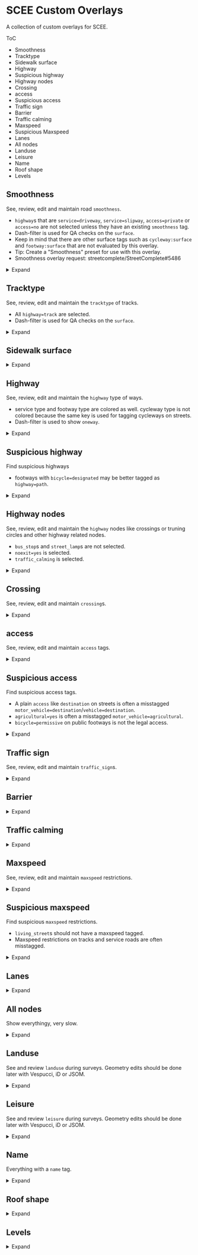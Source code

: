 # SCEE Custom Overlays

 A collection of custom overlays for SCEE.

ToC

- Smoothness
- Tracktype
- Sidewalk surface
- Highway
- Suspicious highway
- Highway nodes
- Crossing
- access
- Suspicious access
- Traffic sign
- Barrier
- Traffic calming
- Maxspeed
- Suspicious Maxspeed
- Lanes
- All nodes
- Landuse
- Leisure
- Name
- Roof shape
- Levels

## Smoothness

See, review, edit and maintain road `smoothness`.
- `highway`s that are `service=driveway`, `service=slipway`, `access=private` or `access=no` are not selected unless they have an existing `smoothness` tag.
- Dash-filter is used for QA checks on the `surface`.
- Keep in mind that there are other surface tags such as `cycleway:surface` and `footway:surface` that are not evaluated by this overlay.
- Tip: Create a "Smoothness" preset for use with this overlay.
- Smoothness overlay request: streetcomplete/StreetComplete#5486

<details><summary>Expand</summary>

### Filtering details

```
highway
and service !~ driveway|slipway
and access !~ private|no
or smoothness
```

- [ ] nodes
- [x] ways
- [ ] relations

### Coloring details

```
!smoothness
```

- Highlight missing data: Yes

```
!surface
or (surface ~ unpaved|ground)
or (smoothness = excellent and surface !~ asphalt|concrete|concrete:plates|sett|paving_stones)
or (smoothness = good and surface ~ unpaved|rock|pebblestone|ground|dirt|earth|grass|grass_paver|mud|sand|woodchips|snow|ice)
or (smoothness = intermediate and surface ~ unpaved|rock|ground|dirt|earth|mud|sand|woodchips|snow|ice)
```

</details>

## Tracktype

See, review, edit and maintain the `tracktype` of tracks.
- All `highway=track` are selected.
- Dash-filter is used for QA checks on the `surface`.

<details><summary>Expand</summary>

### Filtering details

```
highway=track
```

- [ ] nodes
- [x] ways
- [ ] relations

### Coloring details

```
!tracktype
```

- Highlight missing data: Yes

```
!surface
or tracktype and surface
and (
    (tracktype=grade1 and surface !~ asphalt|concrete|concrete:plates|sett|paving_stones)
    or (tracktype=grade2 and surface !~ compacted|fine_gravel|gravel|shells|pebblestone)
    or (tracktype=grade3 and surface ~ unpaved|ground)
    or (tracktype=grade5 and surface !~ unpaved|fine_gravel|gravel|shells|rock|pebblestone|ground|dirt|earth|grass|mud|sand|woodchips|snow|ice|salt)
    or (surface ~ asphalt|concrete|concrete:plates|sett|paving_stones and tracktype != grade1)
    or (surface ~ ground|dirt|earth|mud|sand and tracktype != grade5)
)
```

</details>


## Sidewalk surface

<details><summary>Expand</summary>

### Filtering details

```
sidewalk:both = yes
or sidewalk:left = yes
or sidewalk:right = yes
or sidewalk ~ both|left|right
```

- [ ] nodes
- [x] ways
- [ ] relations

### Coloring details

```
sidewalk(:both|:left|:right)?:surface
```

- Highlight missing data: Yes

```

```

</details>

## Highway

See, review, edit and maintain the `highway` type of ways.
- service type and footway type are colored as well. cycleway type is not colored because the same key is used for tagging cycleways on streets.
- Dash-filter is used to show `oneway`.

<details><summary>Expand</summary>

### Filtering details

```
highway
```

- [ ] nodes
- [x] ways
- [ ] relations

### Coloring details

```
highway|service|footway
```

- Highlight missing data: No

```
oneway and oneway != no
```

</details>

## Suspicious highway

Find suspicious highways
- footways with `bicycle=designated` may be better tagged as `highway=path`.

<details><summary>Expand</summary>

### Filtering details

```
highway = footway and bicycle = designated
```

- [ ] nodes
- [x] ways
- [ ] relations

### Coloring details

```

```

- Highlight missing data: Yes

```

```

</details>

## Highway nodes

See, review, edit and maintain the `highway` nodes like crossings or truning circles and other highway related nodes.
- `bus_stop`s and `street_lamp`s are not selected.
- `noexit=yes` is selected.
- `traffic_calming` is selected.

<details><summary>Expand</summary>

### Filtering details

```
highway
and highway !~ bus_stop|street_lamp
or noexit = yes
or traffic_calming
```

- [x] nodes
- [ ] ways
- [ ] relations

### Coloring details

```
highway|crossing.*|noexit|traffic_calming
```

- Highlight missing data: No

```

```

</details>

## Crossing

See, review, edit and maintain `crossing`s.

<details><summary>Expand</summary>

### Filtering details

```
~highway|cycleway|footway ~ crossing
```

- [x] nodes
- [x] ways
- [ ] relations

### Coloring details

```
crossing.*
```

- Highlight missing data: Yes

```

```

</details>

## access

See, review, edit and maintain `access` tags.

<details><summary>Expand</summary>

### Filtering details

```
(highway and highway !~ bus_stop|street_lamp|give_way)
or barrier ~ block|bollard|coupure|cycle_barrier|entrance|gate|lift_gate|sliding_gate|swing_gate|chain
```

- [x] nodes
- [x] ways
- [x] relations

### Coloring details

```
(oneway:)?(access|foot|dog|ski|inline_skates|horse|portage|vehicle|bicycle|electric_bicycle|mtb|kick_scooter|wheelchair|carriage|cycle_rickshaw|hand_cart|trailer|caravan|motor_vehicle|motorcycle|moped|speed_pedelec|mofa|small_electric_vehicle|motorcar|motorhome|tourist_bus|coach|goods|hgv|hgv_articulated|bdouble|agricultural|auto_rickshaw|nev|golf_cart|microcar|atv|ohv|snowmobile|psv|bus|taxi|minibus|share_taxi|hov|carpool|car_sharing|emergency|hazmat|hazmat:water|school_bus|disabled)(:forward|:backward)?(:conditional)?|oneway
```

- Highlight missing data: No

```

```

</details>

## Suspicious access

Find suspicious access tags.
- A plain `access` like `destination` on streets is often a misstagged `motor_vehicle=destination`/`vehicle=destination`.
- `agricultural=yes` is often a misstagged `motor_vehicle=agricultural`.
- `bicycle=permissive` on public footways is not the legal access.

<details><summary>Expand</summary>

### Filtering details

```
(access and access != private and !amenity and !leisure)
or agricultural = yes
or bicycle = permissive
```

- [x] nodes
- [x] ways
- [x] relations

### Coloring details

```

```

- Highlight missing data: Yes

```

```

</details>

## Traffic sign

See, review, edit and maintain `traffic_sign`s.

<details><summary>Expand</summary>

### Filtering details

```
traffic_sign
or (highway and highway !~ crossing|traffic_signals|bus_stop)
```

- [x] nodes
- [x] ways
- [ ] relations

### Coloring details

```
!traffic_sign
```

- Highlight missing data: No

```

```

</details>

## Barrier

<details><summary>Expand</summary>

### Filtering details

```
barrier ~ block|bollard|coupure|cycle_barrier|entrance|gate|lift_gate|sliding_gate|swing_gate|chain
```

- [x] nodes
- [x] ways
- [ ] relations

### Coloring details

```
barrier|bollard|cycle_barrier|locked|.*_gate.*
```

- Highlight missing data: No

```

```

</details>

## Traffic calming

<details><summary>Expand</summary>

### Filtering details

```
traffic_calming
```

- [x] nodes
- [ ] ways
- [ ] relations

### Coloring details

```
traffic_calming
```

- Highlight missing data: Yes

```

```

</details>

## Maxspeed

See, review, edit and maintain `maxspeed` restrictions.

<details><summary>Expand</summary>

### Filtering details

```
highway ~ motorway|trunk|primary|secondary|tertiary|unclassified|residential|motorway_link|trunk_link|primary_link|secondary_link|tertiary_link|service|track|bus_guideway|escape|raceway|road|busway
and (service !~ driveway|parking_aisle or ~(source:|zone:)?maxspeed.*)
and (access !~ private|no or ~(source:|zone:)?maxspeed.*)
or highway and ~(source:|zone:)?maxspeed.*
```

- [ ] nodes
- [x] ways
- [ ] relations

### Coloring details

```
(source:|zone:)?maxspeed.*
```

- Highlight missing data: Yes

```

```

</details>

## Suspicious maxspeed

Find suspicious `maxspeed` restrictions.
- `living_street`s should not have a maxspeed tagged.
- Maxspeed restrictions on tracks and service roads are often misstagged.

<details><summary>Expand</summary>

### Filtering details

```
highway = living_street and ~(source:|zone:)?maxspeed.*
or highway ~ track|service and ~(source:|zone:)?maxspeed.*
```

- [ ] nodes
- [x] ways
- [ ] relations

### Coloring details

```
(source:|zone:)?maxspeed.*
```

- Highlight missing data: Yes

```

```

</details>

## Lanes

<details><summary>Expand</summary>

### Filtering details

```
highway ~ motorway|trunk|primary|secondary|tertiary|unclassified|residential|motorway_link|trunk_link|primary_link|secondary_link|tertiary_link|living_street|service|pedestrian|track|bus_guideway|escape|raceway|road|busway
```

- [ ] nodes
- [x] ways
- [ ] relations

### Coloring details

```
lane_markings|(.*:)?lanes(:forward|:backward)?
```

- Highlight missing data: No

```

```

</details>

## All nodes

Show everythingy, very slow.

<details><summary>Expand</summary>

### Filtering details

```
!zögelfrex
```

<sup>If you need to show zögelfrexes, you can use `!tardis` as filter. Showing zögelfrexes and tardises at the same time isn't allowed.</sup>

- [x] nodes
- [x] ways
- [x] relations

### Coloring details

```
.*
```

- Highlight missing data: Yes

```

```

</details>

## Landuse

See and review `landuse` during surveys. Geometry edits should be done later with Vespucci, iD or JSOM.

<details><summary>Expand</summary>

### Filtering details

```
(landuse and landuse !~ residential)
or natural
```

- [ ] nodes
- [x] ways
- [x] relations

### Coloring details

```
landuse|natural
```

- Highlight missing data: No

```

```

</details>

## Leisure

See and review `leisure` during surveys. Geometry edits should be done later with Vespucci, iD or JSOM.

<details><summary>Expand</summary>

### Filtering details

```
leisure
```

- [x] nodes
- [x] ways
- [x] relations

### Coloring details

```
leisure
```

- Highlight missing data: No

```

```


</details>

## Name

Everything with a `name` tag.

<details><summary>Expand</summary>

### Filtering details

```
name
```

- [x] nodes
- [x] ways
- [x] relations

### Coloring details

```
name
```

- Highlight missing data: Yes

```

```

</details>

## Roof shape

<details><summary>Expand</summary>

### Filtering details

```
building
```

- [ ] nodes
- [x] ways
- [x] relations

### Coloring details

```
roof:shape
```

- Highlight missing data: Yes

```

```


</details>

## Levels

<details><summary>Expand</summary>

### Filtering details

```
building
```

- [ ] nodes
- [x] ways
- [x] relations

### Coloring details

```
.*:levels
```

- Highlight missing data: Yes

```

```

</details>
